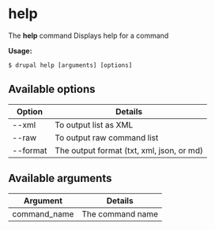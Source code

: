# help
The **help** command Displays help for a command

**Usage:**
```
$ drupal help [arguments] [options] 
```

## Available options
Option | Details
-------|-------------
--xml | To output list as XML
--raw | To output raw command list
--format | The output format (txt, xml, json, or md)

## Available arguments
Argument | Details
---------|-------------
command_name | The command name

